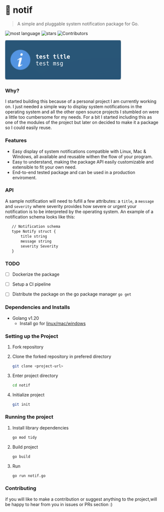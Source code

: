 # 💬 notif

> A simple and pluggable system notification package for Go.

![most language](https://img.shields.io/github/languages/top/xasterKies/notif?color=blue&style=for-the-badge)
![stars](https://img.shields.io/github/stars/xasterKies/notif?color=blue&style=for-the-badge)
![Contributors](https://img.shields.io/github/contributors/xasterKies/notif?color=blue&style=for-the-badge)

![Alt text](./notif-test-linux.png "notif")

### Why?

I started building this because of a personal project I am currently working on. I just needed a simple way to display system notifications in the operating system and all the other open source projects I stumbled on were a little too cumbersome for my needs. For a bit I started including this as one of the modules of the project but later on decided to make it a package so I could easily reuse.


### Features

- Easy display of system notifications compatible with Linux, Mac & Windows, all available and reusable withen the flow of your program.
- Easy to understand, making the package API easily customizable and extensible to fit your own need.
- End-to-end tested package and can be used in a production enviroment.


### API

A sample notification will need to fufill a few attributes: a `title`, a `message` and `severity` where severity provides how severe or urgent your notification is to be interpreted by the operating system. An example of a notification schema looks like this:

 ```
    // Notification schema
    type Notify struct {
        title string
        message string
        severity Severity
    }
```

### TODO
 - [ ] Dockerize the package
 - [ ] Setup a CI pipeline
 - [ ] Distribute the package on the go package manager `go get`


### Dependencies and Installs

- Golang v1.20
  - Install go for [linux/mac/windows](https://go.dev/doc/install)

### Setting up the Project

1. Fork repository

2. Clone the forked repository in prefered directory

   ```bash
   git clone <project-url>
   ```

3. Enter project directory
  
   ```bash
   cd notif
   ```

4. Initialize project

   ```bash
   git init
   ```

### Running the project

1. Install library dependencies

    ```bash
    go mod tidy
    ```

2. Build project

   ```bash
   go build
   ```

3. Run

    ```bash
   go run notif.go
   ```


### Contributing

if you will like to make a contribution or suggest anything to the project,will be happy to hear from you in issues or PRs section :)    

